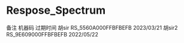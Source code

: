 # Respose_Spectrum
备注           机器码                 过期时间
胡sir    RS_5560A000FFBFBEFB        2023/03/21
胡sir2   RS_9E609000FFBFBEFB        2022/05/22
